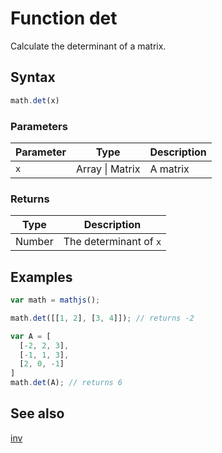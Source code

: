 # Function det

Calculate the determinant of a matrix.


## Syntax

```js
math.det(x)
```

### Parameters

Parameter | Type | Description
--------- | ---- | -----------
`x` | Array &#124; Matrix | A matrix

### Returns

Type | Description
---- | -----------
Number | The determinant of `x`


## Examples

```js
var math = mathjs();

math.det([[1, 2], [3, 4]]); // returns -2

var A = [
  [-2, 2, 3],
  [-1, 1, 3],
  [2, 0, -1]
]
math.det(A); // returns 6
```


## See also

[inv](inv.md)


<!-- Note: This file is automatically generated from source code comments. Changes made in this file will be overridden. -->
